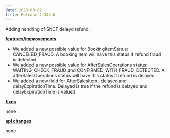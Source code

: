 ```yaml
---
date: 2023-03-02
title: Release 1.342.0
---
```


Adding handling of SNCF delayd refund.

<!--more-->

**<u>features/improvements</u>**

- We added a new possible value for BookingItemStatus: CANCELED_FRAUD. A booking item will have this status if refund fraud is detected.  
- We added a new possible value for AfterSalesOperations status: WAITING_CHECK_FRAUD and CONFIRMED_WITH_FRAUD_DETECTED. A afterSalesOperations status will have this status if refund is delayed.  
- We added a new field for AfterSalesItem : delayed and delayExpirationTime. Delayed is true if the refund is delayed and delayExpirationTime is valued.  

**<u>fixes</u>**

none

**<u>api changes</u>**

none


  
